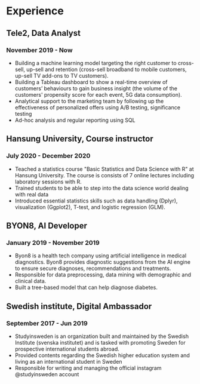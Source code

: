 
# Experience
## Tele2, Data Analyst
### November 2019 - Now
- Building a machine learning model targeting the right customer to cross-sell, up-sell and retention (cross-sell broadband to mobile customers, up-sell TV add-ons to TV customers).
- Building a Tableau dashboard to show a real-time overview of customers’ behaviours to gain business insight (the volume of the customers' propensity score for each event, 5G data consumption).
- Analytical support to the marketing team by following up the effectiveness of personalized offers using A/B testing, significance testing
- Ad-hoc analysis and regular reporting using SQL

## Hansung University, Course instructor
### July 2020 - December 2020
- Teached a statistics course "Basic Statistics and Data Science with R" at Hansung University. The course is consists of 7 online lectures including laboratory sessions with R.
- Trained students to be able to step into the data science world dealing with real data
- Introduced essential statistics skills such as data handling (Dplyr), visualization (Ggplot2), T-test, and logistic regression (GLM).

## BYON8, AI Developer
### January 2019 - November 2019
- Byon8 is a health tech company using artificial intelligence in medical diagnostics. Byon8 provides diagnostic suggestions from the AI engine to ensure secure diagnoses, recommendations and treatments.
- Responsible for data preprocessing, data mining with demographic and clinical data.
- Built a tree-based model that can help diagnose diabetes.

## Swedish institute, Digital Ambassador
### September 2017 - Jun 2019
- Studyinsweden is an organization built and maintained by the Swedish Institute (svenska institutet) and is tasked with promoting Sweden for prospective international students abroad.
- Provided contents regarding the Swedish higher education system and living as an international student in Sweden 
- Responsible for writing and managing the official instagram @studyinsweden account